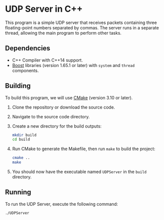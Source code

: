 # UDP Server in C++

This program is a simple UDP server that receives packets containing three floating-point numbers separated by commas. The server runs in a separate thread, allowing the main program to perform other tasks.

## Dependencies

- C++ Compiler with C++14 support.
- [Boost](https://www.boost.org/) libraries (version 1.65.1 or later) with `system` and `thread` components.

## Building

To build this program, we will use [CMake](https://cmake.org/) (version 3.10 or later).

1. Clone the repository or download the source code.
2. Navigate to the source code directory.
3. Create a new directory for the build outputs:

    ```bash
    mkdir build
    cd build
    ```

4. Run CMake to generate the Makefile, then run `make` to build the project:

    ```bash
    cmake ..
    make
    ```

5. You should now have the executable named `UDPServer` in the `build` directory.

## Running

To run the UDP Server, execute the following command:

```bash
./UDPServer

